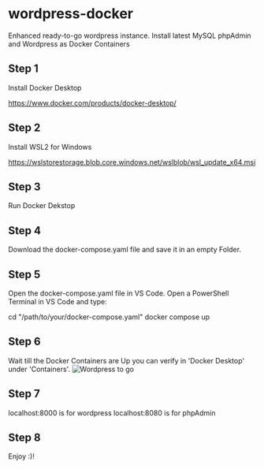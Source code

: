 # wordpress-docker
Enhanced ready-to-go wordpress instance. Install latest MySQL phpAdmin and Wordpress as Docker Containers

## Step 1

Install Docker Desktop

https://www.docker.com/products/docker-desktop/

## Step 2

Install WSL2 for Windows 

https://wslstorestorage.blob.core.windows.net/wslblob/wsl_update_x64.msi

## Step 3

Run Docker Dekstop

## Step 4

Download the docker-compose.yaml file and save it in an empty Folder.

## Step 5

Open the docker-compose.yaml file in VS Code. Open a PowerShell Terminal in VS Code and type:

cd "/path/to/your/docker-compose.yaml"
docker compose up

## Step 6

Wait till the Docker Containers are Up you can verify in 'Docker Desktop' under 'Containers'. 
![Wordpress to go](https://user-images.githubusercontent.com/44142520/200366968-e8c9c4ff-728c-4c1a-8e5a-098e767287f3.png)

## Step 7

localhost:8000 is for wordpress
localhost:8080 is for phpAdmin

## Step 8

Enjoy :)!


